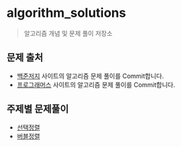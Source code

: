 # algorithm_solutions
> 알고리즘 개념 및 문제 풀이 저장소

## 문제 출처
- [백준저지](https://www.acmicpc.net) 사이트의 알고리즘 문제 풀이를 Commit합니다.
- [프로그래머스](https://programmers.co.kr/learn/challenges) 사이트의 알고리즘 문제 풀이를 Commit합니다.

## 주제별 문제풀이
- [선택정렬](https://github.com/JESS2/algorithm_solutions/tree/master/src/selectionSort)
- [버블정렬](https://github.com/JESS2/algorithm_solutions/tree/master/src/bubbleSort)
